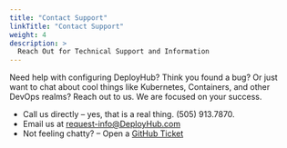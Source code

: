 ```yaml
---
title: "Contact Support"
linkTitle: "Contact Support"
weight: 4
description: >
  Reach Out for Technical Support and Information
---
```


Need help with configuring DeployHub? Think you found a bug? Or just want to chat about cool things like Kubernetes, Containers, and other DevOps realms? Reach out to us. We are focused on your success.

- Call us directly – yes, that is a real thing. (505) 913.7870.
- Email us at [request-info@DeployHub.com](mailto:request-info@DeployHub.com)
- Not feeling chatty? – Open a [GitHub Ticket](https://github.com/ortelius/ortelius/issues)
